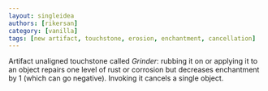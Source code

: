 ```yaml
---
layout: singleidea
authors: [rikersan]
category: [vanilla]
tags: [new artifact, touchstone, erosion, enchantment, cancellation]
---
```

Artifact unaligned touchstone called *Grinder*: rubbing it on or applying it to an object repairs one level of rust or corrosion but decreases enchantment by 1 (which can go negative). Invoking it cancels a single object.
